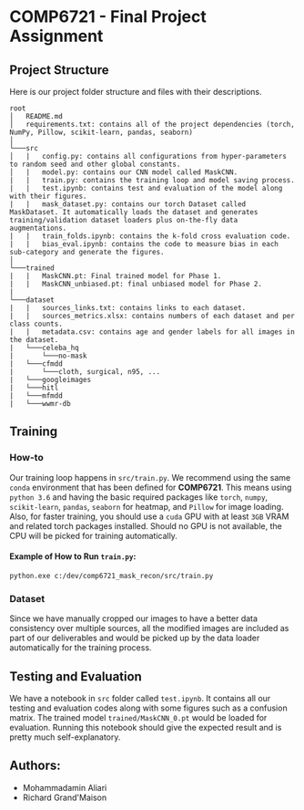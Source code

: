 
# COMP6721 - Final Project Assignment

## Project Structure
Here is our project folder structure and files with their descriptions.

```
root
│   README.md
│   requirements.txt: contains all of the project dependencies (torch, NumPy, Pillow, scikit-learn, pandas, seaborn)
│
└───src
│	|	config.py: contains all configurations from hyper-parameters to random seed and other global constants.
│	|	model.py: contains our CNN model called MaskCNN.
|	|	train.py: contains the training loop and model saving process. 
|	|	test.ipynb: contains test and evaluation of the model along with their figures.
|	|	mask_dataset.py: contains our torch Dataset called MaskDataset. It automatically loads the dataset and generates training/validation dataset loaders plus on-the-fly data augmentations.
|	|	train_folds.ipynb: contains the k-fold cross evaluation code.
|	|	bias_eval.ipynb: contains the code to measure bias in each sub-category and generate the figures.
│   
└───trained
|	|	MaskCNN.pt: Final trained model for Phase 1.
|	|	MaskCNN_unbiased.pt: final unbiased model for Phase 2. 
|
└───dataset
|	|	sources_links.txt: contains links to each dataset.
|	|	sources_metrics.xlsx: contains numbers of each dataset and per class counts.
|	|	metadata.csv: contains age and gender labels for all images in the dataset. 
|	└───celeba_hq
|		└───no-mask
|	└───cfmdd
|		└───cloth, surgical, n95, ...
|	└───googleimages
|	└───hitl
|	└───mfmdd
|	└───wwmr-db
```


## Training

### How-to
Our training loop happens in `src/train.py`. We recommend using the same `conda` environment that has been defined for **COMP6721**. This means using `python 3.6` and having the basic required packages like `torch`, `numpy`, `scikit-learn`, `pandas`, `seaborn` for heatmap, and `Pillow` for image loading. Also, for faster training, you should use a `cuda` GPU with at least `3GB` VRAM and related torch packages installed. Should no GPU is not available, the CPU will be picked for training automatically.

#### Example of How to Run `train.py`:
```
python.exe c:/dev/comp6721_mask_recon/src/train.py
```

### Dataset
Since we have manually cropped our images to have a better data consistency over multiple sources, all the modified images are included as part of our deliverables and would be picked up by the data loader automatically for the training process.


## Testing and Evaluation

We have a notebook in `src` folder called `test.ipynb`. It contains all our testing and evaluation codes along with some figures such as a confusion matrix.  The trained model `trained/MaskCNN_0.pt` would be loaded for evaluation. Running this notebook should give the expected result and is pretty much self-explanatory.

## Authors:
- Mohammadamin Aliari
- Richard Grand'Maison
